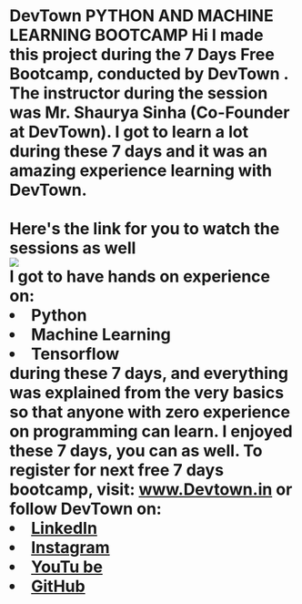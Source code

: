 # DevTown PYTHON AND MACHINE LEARNING BOOTCAMP Hi I made this project during the 7 Days Free Bootcamp, conducted by <b> DevTown </b>. The instructor during the session was Mr. Shaurya Sinha (Co-Founder at DevTown). I got to learn a lot during these 7 days and it was an amazing experience learning with DevTown. <br><br>Here's the link for you to watch the sessions as well<br> <a href="https://www.youtube.com/playlist?list=PL7zl8TDRnbulNEA-59W7wWgCWE8LEOD6h" > <img src="https://github.com/ShapeAI/PYTHON-AND-DATA-ANALYTICS/blob/main/machine%20l earning.png"> </a> <br>I got to have hands on experience on: <li>Python <li>Machine Learning <li>Tensorflow <br>during these 7 days, and everything was explained from the very basics so that anyone with zero experience on programming can learn. I enjoyed these 7 days, you can as well. To register for next free 7 days bootcamp, visit: <a href="https://www.Devtown.in"> www.Devtown.in</a> or follow DevTown on: <li><a href= "https://www.linkedin.com/company/devtown-in/">LinkedIn</a> <li><a href= "https://www.instagram.com/devtown.in/">Instagram</a> <li><a href= "https://www.youtube.com/c/DevTownIndia">YouTu be</a> <li><a href= "https://github.com/shapeai">GitHub</a>
